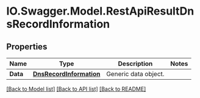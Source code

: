 # IO.Swagger.Model.RestApiResultDnsRecordInformation
## Properties

Name | Type | Description | Notes
------------ | ------------- | ------------- | -------------
**Data** | [**DnsRecordInformation**](DnsRecordInformation.md) | Generic data object. | 

[[Back to Model list]](../README.md#documentation-for-models) [[Back to API list]](../README.md#documentation-for-api-endpoints) [[Back to README]](../README.md)

